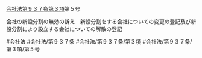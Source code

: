 [会社法第９３７条第３項](会社法＿＿＿＿第９３７条第３項)第５号

会社の新設分割の無効の訴え　新設分割をする会社についての変更の登記及び新設分割により設立する会社についての解散の登記


#会社法
#会社法/第９３７条
#会社法/第９３７条/第３項
#会社法/第９３７条/第３項/第５号
